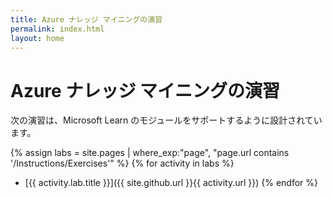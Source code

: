 ```yaml
---
title: Azure ナレッジ マイニングの演習
permalink: index.html
layout: home
---
```


# Azure ナレッジ マイニングの演習

次の演習は、Microsoft Learn のモジュールをサポートするように設計されています。

{% assign labs = site.pages | where_exp:"page", "page.url contains '/Instructions/Exercises'" %} {% for activity in labs  %}
- [{{ activity.lab.title }}]({{ site.github.url }}{{ activity.url }}) {% endfor %}
